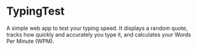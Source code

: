 # TypingTest
A simple web app to test your typing speed. It displays a random quote, tracks how quickly and accurately you type it, and calculates your Words Per Minute (WPM).
